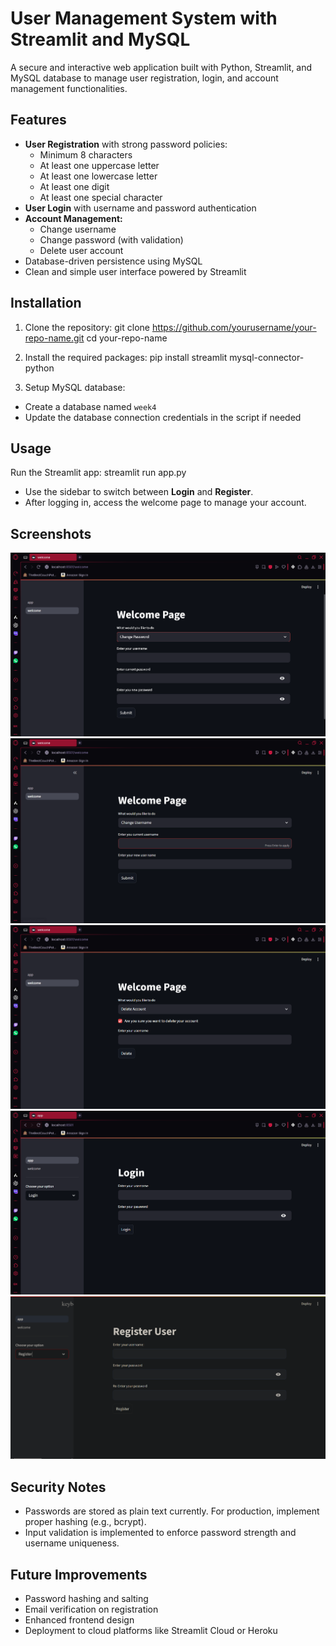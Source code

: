 # User Management System with Streamlit and MySQL

A secure and interactive web application built with Python, Streamlit, and MySQL database to manage user registration, login, and account management functionalities.

## Features
- **User Registration** with strong password policies:
  - Minimum 8 characters
  - At least one uppercase letter
  - At least one lowercase letter
  - At least one digit
  - At least one special character
- **User Login** with username and password authentication
- **Account Management:**
  - Change username
  - Change password (with validation)
  - Delete user account
- Database-driven persistence using MySQL
- Clean and simple user interface powered by Streamlit

## Installation

1. Clone the repository:
git clone https://github.com/yourusername/your-repo-name.git
cd your-repo-name

2. Install the required packages:
pip install streamlit mysql-connector-python


3. Setup MySQL database:
- Create a database named `week4`
- Update the database connection credentials in the script if needed

## Usage

Run the Streamlit app:
streamlit run app.py


- Use the sidebar to switch between **Login** and **Register**.
- After logging in, access the welcome page to manage your account.

## Screenshots

![Change Password](/images/ChangePassword.png)  
![Change Username](/images/ChangeUsername.png)  
![Delete User](/images/DeleteUser.png)  
![Login Page](/images/LoginPage.png)  
![Registration Page](/images/RegistrationPage.png)  

## Security Notes

- Passwords are stored as plain text currently. For production, implement proper hashing (e.g., bcrypt).
- Input validation is implemented to enforce password strength and username uniqueness.

## Future Improvements

- Password hashing and salting
- Email verification on registration
- Enhanced frontend design
- Deployment to cloud platforms like Streamlit Cloud or Heroku



